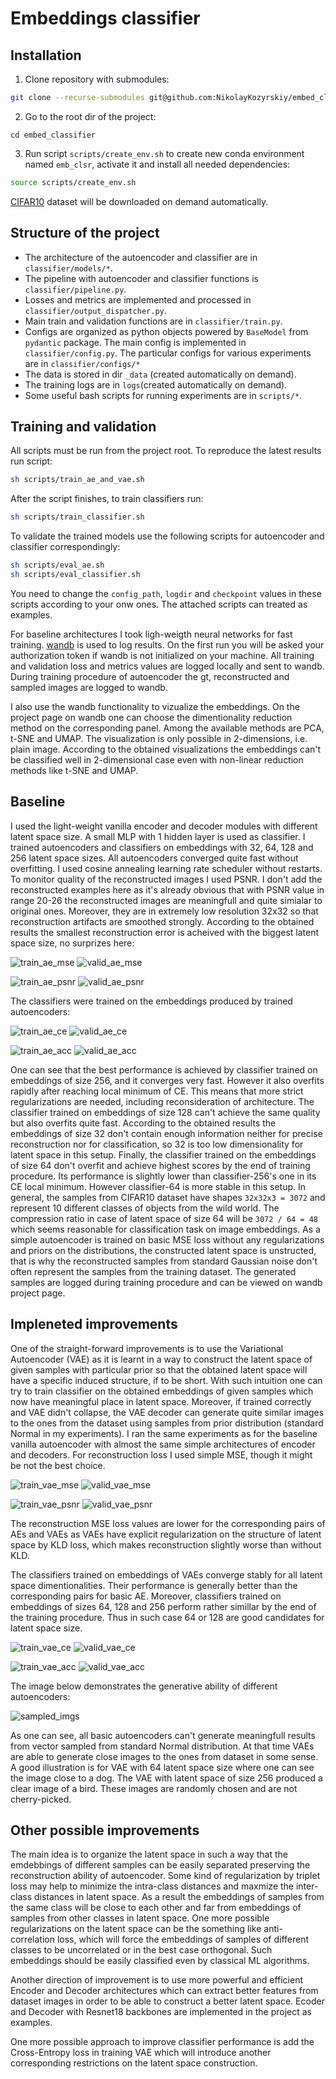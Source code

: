 # Embeddings classifier

## Installation
1. Clone repository with submodules:
```bash
git clone --recurse-submodules git@github.com:NikolayKozyrskiy/embed_classifier
```
2. Go to the root dir of the project:
```shell
cd embed_classifier
```
3. Run script `scripts/create_env.sh` to create new conda environment named `emb_clsr`, activate it and install all needed dependencies:
```bash
source scripts/create_env.sh
```

[CIFAR10](https://www.cs.toronto.edu/~kriz/cifar.html) dataset will be downloaded on demand automatically.

## Structure of the project
* The architecture of the autoencoder and classifier are in `classifier/models/*`.
* The pipeline with autoencoder and classifier functions is `classifier/pipeline.py`.
* Losses and metrics are implemented and processed in `classifier/output_dispatcher.py`.
* Main train and validation functions are in `classifier/train.py`.
* Configs are organized as python objects powered by `BaseModel` from `pydantic` package. The main config is implemented in `classifier/config.py`. The particular configs for various experiments are in `classifier/configs/*`
* The data is stored in dir `_data` (created automatically on demand).
* The training logs are in `logs`(created automatically on demand).
* Some useful bash scripts for running experiments are in `scripts/*`.

## Training and validation
All scripts must be run from the project root.
To reproduce the latest results run script:
```bash
sh scripts/train_ae_and_vae.sh
```
After the script finishes, to train classifiers run:
```bash
sh scripts/train_classifier.sh
```
To validate the trained models use the following scripts for autoencoder and classifier correspondingly:
```bash
sh scripts/eval_ae.sh
sh scripts/eval_classifier.sh
```
You need to change the `config_path`, `logdir` and `checkpoint` values in these scripts according to your onw ones. The attached scripts can treated as examples.
 

For baseline architectures I took ligh-weigth neural networks for fast training.
[wandb](https://wandb.ai) is used to log results. On the first run you will be asked your authorization token if wandb is not initialized on your machine.
All training and validation loss and metrics values are logged locally and sent to wandb. During training procedure of autoencoder the gt, reconstructed and sampled images are logged to wandb. 

I also use the wandb functionality to vizualize the embeddings. On the project page on wandb one can choose the dimentionality reduction method on the corresponding panel. Among the available methods are PCA, t-SNE and UMAP. The visualization is only possible in 2-dimensions, i.e. plain image. According to the obtained visualizations the embeddings can't be classified well in 2-dimensional case even with non-linear reduction methods like t-SNE and UMAP.


## Baseline
I used the light-weight vanilla encoder and decoder modules with different latent space size. A small MLP with 1 hidden layer is used as classifier. I trained autoencoders and classifiers on embeddings with 32, 64, 128 and 256 latent space sizes. All autoencoders converged quite fast without overfitting. I used cosine annealing learning rate scheduler without restarts. To monitor quality of the reconstructed images I used PSNR. I don't add the reconstructed examples here as it's already obvious that with PSNR value in range 20-26 the reconstructed images are meaningfull and quite simialar to original ones. Moreover, they are in extremely low resolution 32x32 so that reconstruction artifacts are smoothed strongly. According to the obtained results the smallest reconstruction error is acheived with the biggest latent space size, no surprizes here:

![train_ae_mse](resources/train_ae_mse.png)
![valid_ae_mse](resources/valid_ae_mse.png)

![train_ae_psnr](resources/train_ae_psnr.png)
![valid_ae_psnr](resources/valid_ae_psnr.png)


The classifiers were trained on the embeddings produced by trained autoencoders:

![train_ae_ce](resources/train_ae_ce.png)
![valid_ae_ce](resources/valid_ae_ce.png)

![train_ae_acc](resources/train_ae_acc.png)
![valid_ae_acc](resources/valid_ae_acc.png)

One can see that the best performance is achieved by classifier trained on embeddings of size 256, and it converges very fast. However it also overfits rapidly after reaching local minimum of CE. This means that more strict regularizations are needed, including reconsideration of architecture.
The classifier trained on embeddings of size 128 can't achieve the same quality but also overfits quite fast. According to the obtained results the embeddings of size 32 don't contain enough information neither for precise reconstruction nor for classification, so 32 is too low dimensionality for latent space in this setup. Finally, the classifier trained on the embeddings of size 64 don't overfit and achieve highest scores by the end of training procedure. Its performance is slightly lower than classifier-256's one in its CE local minimum. However classifier-64 is more stable in this setup. In general, the samples from CIFAR10 dataset have shapes `32x32x3 = 3072` and represent 10 different classes of objects from the wild world. The compression ratio in case of latent space of size 64 will be `3072 / 64 = 48` which seems reasonable for classification task on image embeddings. As a simple autoencoder is trained on basic MSE loss without any regularizations and priors on the distributions, the constructed latent space is unstructed, that is why the reconstructed samples from standard Gaussian noise don't often represent the samples from the training dataset. The generated samples are logged during training procedure and can be viewed on wandb project page.


## Impleneted improvements

One of the straight-forward improvements is to use the Variational Autoencoder (VAE) as it is learnt in a way to construct the latent space of given samples with particular prior so that the obtained latent space will have a specific induced structure, if to be short. With such intuition one can try to train classifier on the obtained embeddings of given samples which now have meaningful place in latent space. Moreover, if trained correctly and VAE didn't collapse, the VAE decoder can generate quite similar images to the ones from the dataset using samples from prior distribution (standard Normal in my experiments). I ran the same experiments as for the baseline vanilla autoencoder with almost the same simple architectures of encoder and decoders. For reconstruction loss I used simple MSE, though it might be not the best choice.

![train_vae_mse](resources/train_vae_mse.png)
![valid_vae_mse](resources/valid_vae_mse.png)

![train_vae_psnr](resources/train_vae_psnr.png)
![valid_vae_psnr](resources/valid_vae_psnr.png)

The reconstruction MSE loss values are lower for the corresponding pairs of AEs and VAEs as VAEs have explicit regularization on the structure of latent space by KLD loss, which makes reconstruction slightly worse than without KLD.

The classifiers trained on embeddings of VAEs converge stably for all latent space dimentionalities. Their performance is generally better than the corresponding pairs for basic AE. Moreover, classifiers trained on embeddings of sizes 64, 128 and 256 perform rather simillar by the end of the training procedure. Thus in such case 64 or 128 are good candidates for latent space size.

![train_vae_ce](resources/train_vae_ce.png)
![valid_vae_ce](resources/valid_vae_ce.png)

![train_vae_acc](resources/train_vae_acc.png)
![valid_vae_acc](resources/valid_vae_acc.png)

The image below demonstrates the generative ability of different autoencoders:

![sampled_imgs](resources/sampled_imgs.png)

As one can see, all basic autoencoders can't generate meaningfull results from vector sampled from standard Normal distribution. At that time VAEs are able to generate close images to the ones from dataset in some sense. A good illustration is for VAE with 64 latent space size where one can see the image close to a dog. The VAE with latent space of size 256 produced a clear image of a bird. These images are randomly chosen and are not cherry-picked.

## Other possible improvements

The main idea is to organize the latent space in such a way that the emdebbings of different samples can be easily separated preserving the reconstruction ability of autoencoder. Some kind of regularization by triplet loss may help to minimize the intra-class distances and maxmize the inter-class distances in latent space. As a result the embeddings of samples from the same class will be close to each other and far from embeddings of samples from other classes in latent space. One more possible regularizations on the latent space can be the something like anti-correlation loss, which will force the embeddings of samples of different classes to be uncorrelated or in the best case orthogonal. Such embeddings should be easily classified even by classical ML algorithms.

Another direction of improvement is to use more powerful and efficient Encoder and Decoder architectures which can extract better features from dataset images in order to be able to construct a better latent space. Ecoder and Decoder with Resnet18 backbones are implemented in the project as examples.

One more possible approach to improve classifier performance is add the Cross-Entropy loss in training VAE which will introduce another corresponding restrictions on the latent space construction.
